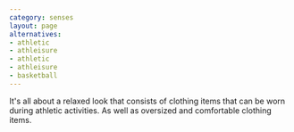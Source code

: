 ```yaml
---
category: senses
layout: page
alternatives: 
- athletic
- athleisure	
- athletic
- athleisure
- basketball
---
```


It's all about a relaxed look that consists of clothing items that can be worn during athletic activities. As well as oversized and comfortable clothing items. 

